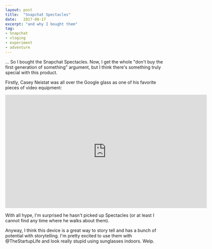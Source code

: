 ```yaml
---
layout: post
title:  "Snapchat Spectacles"
date:   2017-08-17
excerpt: "and why I bought them"
tag:
- Snapchat
- vloging
- experiment
- adventure
---
```


... So I bought the Snapchat Spectacles. Now, I get the whole "don't buy the first generation of something" argument, but I think there's something truly special with this product.


Firstly, Casey Neistat was all over the Google glass as one of his favorite pieces of video equipment:

<iframe width="640" height="360" src="https://www.youtube.com/embed/k9-ekDhkCn0" frameborder="0" allowfullscreen></iframe>


With all hype, I'm surprised he hasn't picked up Spectacles (or at least I cannot find any time where he walks about them).

Anyway, I think this device is a great way to story tell and has a bunch of potential with storytelling. I'm pretty excited to use them with @TheStartupLife and look really stupid using sunglasses indoors. Welp.
